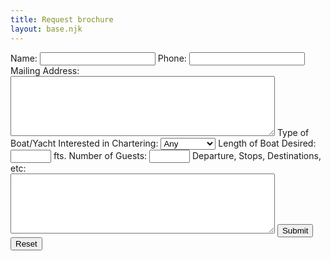 ```yaml
---
title: Request brochure
layout: base.njk
---
```


<form method="post" name="requestbrochure" netlify>
    <label>Name: <input type="text" required /></label>
    <label>Phone: <input type="text" required /></label>
    <label>Mailing Address: <br /><textarea cols="50" rows="6"></textarea></label>
    <label>Type of Boat/Yacht Interested in Chartering:
    <select>
        <option value="Any" default>Any</option>
        <option value="Motoryacht">Motoryacht</option>
        <option value="Motorsailer">Motorsailer</option>
        <option value="Sportfish">Sportfish</option>
        <option value="Sailboat">Sailboat</option>
        <option value="Trawler">Trawler</option>
        <option value="Dayboat">Dayboat</option>
    </select></label>
    <label>Length of Boat Desired: <input type="text" size="5"/> fts.</label>
    <label>Number of Guests: <input type="text" size="5"/></label>
    <label>Departure, Stops, Destinations, etc:<br /><textarea cols="50" rows="6"></textarea></label>
    <label>
    <input type="submit" /> 
    <input type="reset" /></label>
</form>
